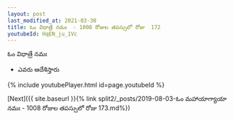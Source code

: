 ```yaml
---
layout: post
last_modified_at: 2021-03-30
title: ఓం విధాత్రే నమః  - 1008 రోజుల తపస్సులో రోజు  172
youtubeId: HqEN_ju_1Vc
---
```

 
 
 ఓం విధాత్రే నమః  
 
 -  ఎవరు ఆదేశిస్తారు 
 
  
 
  
 
 
 
 
 
 


{% include youtubePlayer.html id=page.youtubeId %}
 
[Next]({{ site.baseurl }}{% link  split2/_posts/2019-08-03-ఓం మహాయాగ్యాయా నమః  - 1008 రోజుల తపస్సులో రోజు  173.md%})
 
